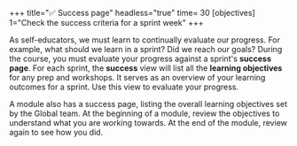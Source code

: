 +++
title="✅ Success page"
headless="true"
time= 30
[objectives]
    1="Check the success criteria for a sprint week"
+++

As self-educators, we must learn to continually evaluate our progress. For example, what should we learn in a sprint? Did we reach our goals? During the course, you must evaluate your progress against a sprint's **success page**. For each sprint, the **success** view will list all the **learning objectives** for any prep and workshops. It serves as an overview of your learning outcomes for a sprint. Use this view to evaluate your progress.

A module also has a success page, listing the overall learning objectives set by the Global team.  At the beginning of a module, review the objectives to understand what you are working towards. At the end of the module, review again to see how you did.

